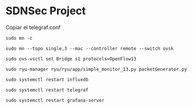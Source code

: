 # SDNSec Project

Copiar el telegraf.conf

```
sudo mn -c
```
```
sudo mn --topo single,3 --mac --controller remote --switch ovsk
```

```
sudo ovs-vsctl set Bridge s1 protocols=OpenFlow13
```
```
sudo ryu-manager ryu/ryu/app/simple_monitor_13.py packetGenerator.py
```

```
sudo systemctl restart influxdb
```
```
sudo systemctl restart telegraf
```
```
sudo systemctl restart grafana-server
```
